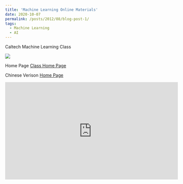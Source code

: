 ```yaml
---
title: 'Machine Learning Online Materials'
date: 2020-10-07
permalink: /posts/2012/08/blog-post-1/
tags:
  - Machine Learning
  - AI
---
```

Caltech Machine Learning Class

![](https://work.caltech.edu/images1/banner.png)


Home Page
[Class Home Page](https://work.caltech.edu/lectures.html)


Chinese Verison
[Home Page](https://www.csie.ntu.edu.tw/~htlin/course/ml20fall/)

<iframe width="560" height="315" src="https://www.youtube.com/embed/videoseries?list=PLXVfgk9fNX2IQOYPmqjqWsNUFl2kpk1U2" frameborder="0" allow="accelerometer; autoplay; clipboard-write; encrypted-media; gyroscope; picture-in-picture" allowfullscreen></iframe>
<!-- This is a sample blog post. Lorem ipsum I can't remember the rest of lorem ipsum and don't have an internet connection right now. Testing testing testing this blog post. Blog posts are cool.

Headings are cool
======

You can have many headings
======

Aren't headings cool?
------ -->